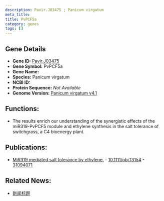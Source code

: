 ```yaml
---
description: Pavir.J03475 ; Panicum virgatum
meta_title:
title: PvPCF5a
category: genes
tags: []
---
```


## Gene Details
- **Gene ID:**	[Pavir.J03475](https://www.maizegdb.org/gene_center/gene/Pavir.J03475)
- **Gene Symbol:** PvPCF5a
- **Gene Name:** 
- **Species:** Panicum virgatum
- **NCBI ID:** [  ]()
- **Protein Sequence:** *Not Available*
- **Genome Version:** [Panicum virgatum v4.1]()

## Functions:
   - The results enrich our understanding of the synergistic effects of the miR319-PvPCF5 module and ethylene synthesis in the salt tolerance of switchgrass, a C4 bioenergy plant.

## Publications:
   - [MiR319 mediated salt tolerance by ethylene.]( https://onlinelibrary.wiley.com/doi/10.1111/pbi.13154 ) - [10.1111/pbi.13154]( https://onlinelibrary.wiley.com/doi/10.1111/pbi.13154 ) - [31094071](https://pubmed.ncbi.nlm.nih.gov/31094071/)

## Related News:
   - [新闻标题](https://mp.weixin.qq.com/s?__biz=Mzg3MDEwNDEyMg==&mid=2247484481&idx=1&sn=bd80938f63474d78702ed538243dd520&chksm=ce93a914f9e42002ebb1b1f2a4e70c18f8cf1bf23988a80c26a728a16f06225fdd9bdefb2631&scene=27#wechat_redirect)
